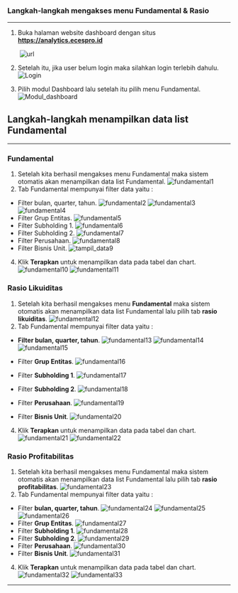 ### __Langkah-langkah mengakses menu Fundamental & Rasio__
---
1. Buka halaman website dashboard dengan situs **https://analytics.ecespro.id**

&nbsp;&nbsp;&nbsp;&nbsp;&nbsp;&nbsp;&nbsp;![url](../../static/img/Fundamental/Url.png)

2. Setelah itu, jika user belum login maka silahkan login terlebih dahulu.
![Login](../../static/img/Fundamental/1.png)

3. Pilih modul Dashboard lalu setelah itu pilih menu Fundamental.
![Modul_dashboard](../../static/img/Fundamental/2.png)
## __Langkah-langkah menampilkan data list Fundamental__
---
### __Fundamental__
1. Setelah kita berhasil mengakses menu Fundamental maka sistem otomatis akan menampilkan data list Fundamental.
![fundamental1](../../static/img/Fundamental/14.png)
2. Tab Fundamental mempunyai filter data yaitu :
* Filter bulan, quarter, tahun.
![fundamental2](../../static/img/Fundamental/15.png)
![fundamental3](../../static/img/Fundamental/16.png)
![fundamental4](../../static/img/Fundamental/17.png)
* Filter Grup Entitas.
![fundamental5](../../static/img/Fundamental/18.png)
* Filter Subholding 1.
![fundamental6](../../static/img/Fundamental/19.png)
* Filter Subholding 2.
![fundamental7](../../static/img/Fundamental/20.png)
* Filter Perusahaan.
![fundamental8](../../static/img/Fundamental/21.png)
* Filter Bisnis Unit.
![tampil_data9](../../static/img/Fundamental/22.png)
4. Klik **Terapkan** untuk menampilkan data pada tabel dan chart.
![fundamental10](../../static/img/Fundamental/23.png)
![fundamental11](../../static/img/Fundamental/24.png)


### __Rasio Likuiditas__
1. Setelah kita berhasil mengakses menu **Fundamental** maka sistem otomatis akan menampilkan data list Fundamental lalu pilih tab  **rasio likuiditas**.
![fundamental12](../../static/img/Fundamental/25.png)
2. Tab Fundamental mempunyai filter data yaitu :
* **Filter bulan, quarter, tahun**.
![fundamental13](../../static/img/Fundamental/26.png)
![fundamental14](../../static/img/Fundamental/28.png)
![fundamental15](../../static/img/Fundamental/29.png)

* Filter **Grup Entitas**.
![fundamental16](../../static/img/Fundamental/27.png)
* Filter **Subholding 1**.
![fundamental17](../../static/img/Fundamental/30.png)
* Filter **Subholding 2**.
![fundamental18](../../static/img/Fundamental/32.png)
* Filter **Perusahaan**.
![fundamental19](../../static/img/Fundamental/33.png)
* Filter **Bisnis Unit**.
![fundamental20](../../static/img/Fundamental/34.png)
4. Klik **Terapkan** untuk menampilkan data pada tabel dan chart.
![fundamental21](../../static/img/Fundamental/35.png)
![fundamental22](../../static/img/Fundamental/36.png)


### __Rasio Profitabilitas__
1. Setelah kita berhasil mengakses menu Fundamental maka sistem otomatis akan menampilkan data list Fundamental lalu pilih tab **rasio profitabilitas**.
![fundamental23](../../static/img/Fundamental/3.png)
2. Tab Fundamental mempunyai filter data yaitu :
* Filter **bulan, quarter, tahun**.
![fundamental24](../../static/img/Fundamental/4.png)
![fundamental25](../../static/img/Fundamental/5.png)
![fundamental26](../../static/img/Fundamental/6.png)
* Filter **Grup Entitas**.
![fundamental27](../../static/img/Fundamental/7.png)
* Filter **Subholding 1**.
![fundamental28](../../static/img/Fundamental/8.png)
* Filter **Subholding 2**.
![fundamental29](../../static/img/Fundamental/9.png)
* Filter **Perusahaan**.
![fundamental30](../../static/img/Fundamental/10.png)
* Filter **Bisnis Unit**.
![fundamental31](../../static/img/Fundamental/11.png)
4. Klik **Terapkan** untuk menampilkan data pada tabel dan chart.
![fundamental32](../../static/img/Fundamental/12.png)
![fundamental33](../../static/img/Fundamental/13.png)



---
